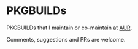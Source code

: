 # PKGBUILDs

PKGBUILDs that I maintain or co-maintain at [AUR](https://aur.archlinux.org/packages?SeB=m&K=iyanmv).

Comments, suggestions and PRs are welcome.
